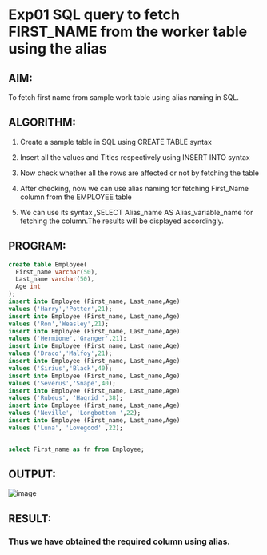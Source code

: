 # Exp01 SQL query to fetch FIRST_NAME from the worker table using the alias

## AIM:

To fetch first name from sample work table using alias naming in SQL.
## ALGORITHM:
1. Create a sample table in SQL using CREATE TABLE syntax

2. Insert all the values and Titles respectively using INSERT INTO syntax

3. Now check whether all the rows are affected or not by fetching the table

4. After checking, now we can use alias naming for fetching First_Name column from the EMPLOYEE table

5. We can use its syntax ,SELECT Alias_name AS Alias_variable_name for fetching the column.The results will be displayed accordingly.
## PROGRAM:
```sql
create table Employee(
  First_name varchar(50),
  Last_name varchar(50),
  Age int
);
insert into Employee (First_name, Last_name,Age)
values ('Harry','Potter',21);
insert into Employee (First_name, Last_name,Age)
values ('Ron','Weasley',21);
insert into Employee (First_name, Last_name,Age)
values ('Hermione','Granger',21);
insert into Employee (First_name, Last_name,Age)
values ('Draco','Malfoy',21);
insert into Employee (First_name, Last_name,Age)
values ('Sirius','Black',40);
insert into Employee (First_name, Last_name,Age)
values ('Severus','Snape',40);
insert into Employee (First_name, Last_name,Age)
values ('Rubeus', 'Hagrid ',38);
insert into Employee (First_name, Last_name,Age)
values ('Neville', 'Longbottom ',22);
insert into Employee (First_name, Last_name,Age)
values ('Luna', 'Lovegood' ,22);


select First_name as fn from Employee;
```

## OUTPUT:
![image](https://github.com/VaishnaviMariappan/EXP01_SQL/assets/94169913/97bc4280-96b0-4660-ab85-bb943cc21a03)
## RESULT:
### Thus we have obtained the required column using alias.
